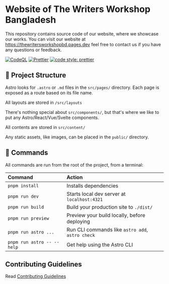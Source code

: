 # Website of The Writers Workshop Bangladesh

This repository contains source code of our website, where we showcase our works. You can visit our website at <https://thewritersworkshopbd.pages.dev> feel free to contact us if you have any questions or feedback.

[![CodeQL](https://github.com/thewritersworkshopbd/website/actions/workflows/codeql.yml/badge.svg)](https://github.com/thewritersworkshopbd/website/actions/workflows/codeql.yml)
[![Prettier](https://github.com/thewritersworkshopbd/website/actions/workflows/prettier.yml/badge.svg)](https://github.com/thewritersworkshopbd/website/actions/workflows/prettier.yml)
[![code style: prettier](https://img.shields.io/badge/code_style-prettier-ff69b4.svg?style=flat-square)](https://github.com/prettier/prettier)

## 🚀 Project Structure

Astro looks for `.astro` or `.md` files in the `src/pages/` directory. Each page is exposed as a route based on its file name.

All layouts are stored in `/src/layouts`

There's nothing special about `src/components/`, but that's where we like to put any Astro/React/Vue/Svelte components.

All contents are stored in `src/content/`

Any static assets, like images, can be placed in the `public/` directory.

## 🧞 Commands

All commands are run from the root of the project, from a terminal:

| Command                    | Action                                           |
| :------------------------- | :----------------------------------------------- |
| `pnpm install`             | Installs dependencies                            |
| `pnpm run dev`             | Starts local dev server at `localhost:4321`      |
| `pnpm run build`           | Build your production site to `./dist/`          |
| `pnpm run preview`         | Preview your build locally, before deploying     |
| `pnpm run astro ...`       | Run CLI commands like `astro add`, `astro check` |
| `pnpm run astro -- --help` | Get help using the Astro CLI                     |

## Contributing Guidelines

Read [Contributing Guidelines](https://github.com/thewritersworkshopbd/website/blob/main/CONTRIBUTING.md)
